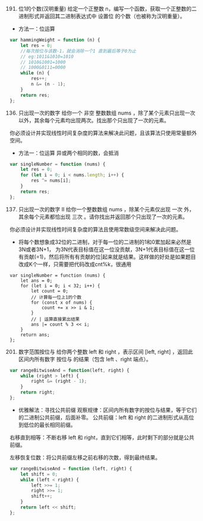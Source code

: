 191. 位1的个数(汉明重量)
给定一个正整数 n，编写一个函数，获取一个正整数的二进制形式并返回其二进制表达式中 设置位 的个数（也被称为汉明重量）。
- 方法一：位运算
```js
var hammingWeight = function (n) {
    let res = 0;
    //每次按位与该数-1，就会消除一个1 直到最后等于0为止
    // eg:1011&1010=1010 
    // 1010&1001=1000 
    // 1000&0111=0000
    while (n) {
        res++;
        n &= (n - 1);
    }
    return res;
};
```
136. 只出现一次的数字
给你一个 非空 整数数组 nums ，除了某个元素只出现一次以外，其余每个元素均出现两次。找出那个只出现了一次的元素。

你必须设计并实现线性时间复杂度的算法来解决此问题，且该算法只使用常量额外空间。
- 方法一：位运算 异或两个相同的数，会抵消
```js
var singleNumber = function (nums) {
    let res = 0;
    for (let i = 0; i < nums.length; i++) {
        res ^= nums[i];
    }
    return res;
};
```
137. 只出现一次的数字 II
给你一个整数数组 nums ，除某个元素仅出现 一次 外，其余每个元素都恰出现 三次 。请你找出并返回那个只出现了一次的元素。

你必须设计并实现线性时间复杂度的算法且使用常数级空间来解决此问题。

- 将每个数想象成32位的二进制，对于每一位的二进制的1和0累加起来必然是3N或者3N+1， 为3N代表目标值在这一位没贡献，3N+1代表目标值在这一位有贡献(=1)，然后将所有有贡献的位|起来就是结果。这样做的好处是如果题目改成K个一样，只需要把代码改成cnt%k，很通用

```JS
var singleNumber = function (nums) {
    let ans = 0;
    for (let i = 0; i < 32; i++) {
        let count = 0;
        // 计算每一位上1的个数
        for (const x of nums) {
            count += x >> i & 1;
        }
        // | 运算直接累出结果
        ans |= count % 3 << i;
    }
    return ans;
};
```
201. 数字范围按位与
给你两个整数 left 和 right ，表示区间 [left, right] ，返回此区间内所有数字 按位与 的结果（包含 left 、right 端点）。
```js
var rangeBitwiseAnd = function(left, right) {
    while (right > left) {
        right &= (right - 1);
    }
    return right;
};
```
- 优雅解法：寻找公共前缀
观察规律：区间内所有数字的按位与结果，等于它们的二进制公共前缀，后面补零。
公共前缀：left 和 right 的二进制形式从高位到低位的最长相同前缀。

右移直到相等：不断右移 left 和 right，直到它们相等，此时剩下的部分就是公共前缀。

左移恢复位数：将公共前缀左移之前右移的次数，得到最终结果。

```js
var rangeBitwiseAnd = function (left, right) {
    let shift = 0;
    while (left < right) {
        left >>= 1;
        right >>= 1;
        shift++;
    }
    return left << shift;
};
```
